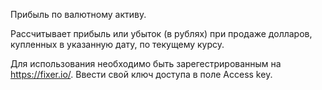 Прибыль по валютному активу.

Рассчитывает прибыль или убыток (в рублях) при продаже долларов, купленных в указанную дату, по текущему курсу.

Для использования необходимо быть зарегестрированным на https://fixer.io/.
Ввести свой ключ доступа в поле Access key.
